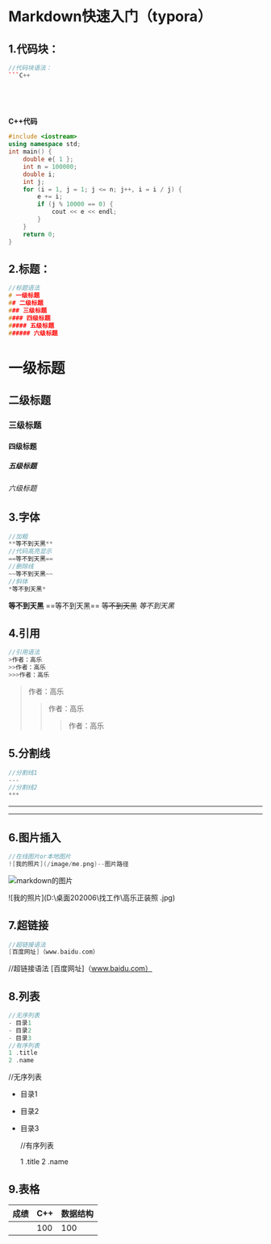 # Markdown快速入门（typora）

## 1.代码块：

```c++
//代码块语法：
​```C++
    

    
    
```

**C++代码**

```c++
#include <iostream>
using namespace std;
int main() {
	double e{ 1 };
	int n = 100000;
	double i;
	int j;
	for (i = 1, j = 1; j <= n; j++, i = i / j) {
		e += i;
		if (j % 10000 == 0) {
			cout << e << endl;
		}
	}
	return 0;
}
```

## 2.标题：

```c++
//标题语法
# 一级标题
## 二级标题
### 三级标题
#### 四级标题
##### 五级标题
###### 六级标题
```

# 一级标题
## 二级标题
### 三级标题
#### 四级标题
##### 五级标题
###### 六级标题

## 3.字体

```c++
//加粗
**等不到天黑**
//代码高亮显示
==等不到天黑==
//删除线
~~等不到天黑~~
//斜体
*等不到天黑*
```

**等不到天黑**
==等不到天黑==
~~等不到天黑~~
*等不到天黑*

## 4.引用

```c++
//引用语法
>作者：高乐
>>作者：高乐
>>>作者：高乐
```

>作者：高乐
>>作者：高乐
>>
>>>作者：高乐
>>>
>>>

## 5.分割线

```c++
//分割线1
---
//分割线2
***
```


---
***

## 6.图片插入

```c++
//在线图片or本地图片
![我的照片](/image/me.png)--图片路径
```

![markdown的图片](https://timgsa.baidu.com/timg?image&quality=80&size=b9999_10000&sec=1602426001885&di=8dc76d4d0351aaf174c7473678eb90c9&imgtype=0&src=http%3A%2F%2Fjackyshan.github.io%2Fimages%2Fmarkdown-syntax-language.png)

![我的照片](D:\桌面202006\找工作\高乐正装照 .jpg)

## 7.超链接

```c++
//超链接语法
[百度网址]（www.baidu.com）
```

//超链接语法
[百度网址]（www.baidu.com）

## 8.列表

```c++
//无序列表
- 目录1
- 目录2
- 目录3
//有序列表
1 .title
2 .name
```

//无序列表
- 目录1

- 目录2

- 目录3

  //有序列表

  1 .title
  2 .name

## 9.表格

| 成绩 | C++  | 数据结构 |
| ---- | ---- | -------- |
|      | 100  | 100      |

